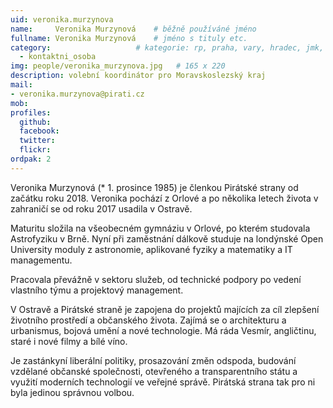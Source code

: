 ```yaml
---
uid: veronika.murzynova
name:     Veronika Murzynová  	# běžně používáné jméno
fullname: Veronika Murzynová  	# jméno s tituly etc.
category:                 	# kategorie: rp, praha, vary, hradec, jmk, senat
  - kontaktni_osoba  
img: people/veronika_murzynova.jpg   # 165 x 220
description: volební koordinátor pro Moravskoslezský kraj            	# kratký popis, max 160 znaků
mail:
- veronika.murzynova@pirati.cz
mob:			  
profiles:
  github:       
  facebook:     
  twitter: 		  
  flickr:	
ordpak: 2  
---
```


Veronika Murzynová (* 1. prosince 1985) je členkou Pirátské strany od začátku roku 2018. Veronika pochází z Orlové a po několika letech života v zahraničí se od roku 2017 usadila v Ostravě.

Maturitu složila na všeobecném gymnáziu v Orlové, po kterém studovala Astrofyziku v Brně. Nyní při zaměstnání dálkově studuje na londýnské Open University moduly z astronomie, aplikované fyziky a matematiky a IT managementu.

Pracovala převážně v sektoru služeb, od technické podpory po vedení vlastního týmu a projektový management.

V Ostravě a Pirátské straně je zapojena do projektů majících za cíl zlepšení životního prostředí a občanského života. Zajímá se o architekturu a urbanismus, bojová umění a nové technologie. Má ráda Vesmír, angličtinu, staré i nové filmy a bílé víno.

Je zastánkyní liberální politiky, prosazování změn odspoda, budování vzdělané občanské společnosti, otevřeného a transparentního státu a využití moderních technologií ve veřejné správě. Pirátská strana tak pro ni byla jedinou správnou volbou.